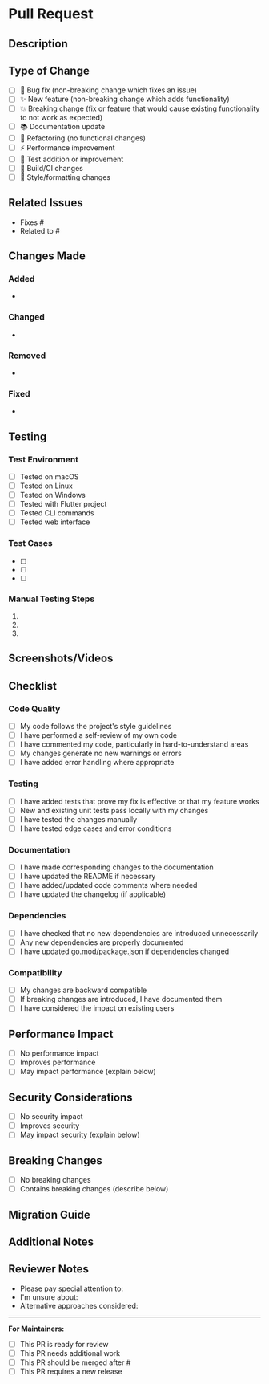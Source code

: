 # Pull Request

## Description

<!-- Provide a brief description of the changes in this PR -->

## Type of Change

<!-- Mark the relevant option with an "x" -->

- [ ] 🐛 Bug fix (non-breaking change which fixes an issue)
- [ ] ✨ New feature (non-breaking change which adds functionality)
- [ ] 💥 Breaking change (fix or feature that would cause existing functionality to not work as expected)
- [ ] 📚 Documentation update
- [ ] 🔧 Refactoring (no functional changes)
- [ ] ⚡ Performance improvement
- [ ] 🧪 Test addition or improvement
- [ ] 🔨 Build/CI changes
- [ ] 🎨 Style/formatting changes

## Related Issues

<!-- Link to related issues using keywords like "Fixes #123" or "Closes #456" -->

- Fixes #
- Related to #

## Changes Made

<!-- Describe the specific changes made in this PR -->

### Added
- 

### Changed
- 

### Removed
- 

### Fixed
- 

## Testing

<!-- Describe how you tested your changes -->

### Test Environment
- [ ] Tested on macOS
- [ ] Tested on Linux  
- [ ] Tested on Windows
- [ ] Tested with Flutter project
- [ ] Tested CLI commands
- [ ] Tested web interface

### Test Cases
<!-- List the test cases you've verified -->

- [ ] 
- [ ] 
- [ ] 

### Manual Testing Steps
<!-- Provide step-by-step instructions for manual testing -->

1. 
2. 
3. 

## Screenshots/Videos

<!-- If applicable, add screenshots or videos to help explain your changes -->

## Checklist

<!-- Mark completed items with an "x" -->

### Code Quality
- [ ] My code follows the project's style guidelines
- [ ] I have performed a self-review of my own code
- [ ] I have commented my code, particularly in hard-to-understand areas
- [ ] My changes generate no new warnings or errors
- [ ] I have added error handling where appropriate

### Testing
- [ ] I have added tests that prove my fix is effective or that my feature works
- [ ] New and existing unit tests pass locally with my changes
- [ ] I have tested the changes manually
- [ ] I have tested edge cases and error conditions

### Documentation
- [ ] I have made corresponding changes to the documentation
- [ ] I have updated the README if necessary
- [ ] I have added/updated code comments where needed
- [ ] I have updated the changelog (if applicable)

### Dependencies
- [ ] I have checked that no new dependencies are introduced unnecessarily
- [ ] Any new dependencies are properly documented
- [ ] I have updated go.mod/package.json if dependencies changed

### Compatibility
- [ ] My changes are backward compatible
- [ ] If breaking changes are introduced, I have documented them
- [ ] I have considered the impact on existing users

## Performance Impact

<!-- Describe any performance implications of your changes -->

- [ ] No performance impact
- [ ] Improves performance
- [ ] May impact performance (explain below)

<!-- If there's a performance impact, explain: -->

## Security Considerations

<!-- Describe any security implications of your changes -->

- [ ] No security impact
- [ ] Improves security
- [ ] May impact security (explain below)

<!-- If there's a security impact, explain: -->

## Breaking Changes

<!-- If this PR introduces breaking changes, describe them here -->

- [ ] No breaking changes
- [ ] Contains breaking changes (describe below)

<!-- If there are breaking changes, explain: -->

## Migration Guide

<!-- If breaking changes are introduced, provide a migration guide -->

## Additional Notes

<!-- Add any additional notes, concerns, or context for reviewers -->

## Reviewer Notes

<!-- Specific areas you'd like reviewers to focus on -->

- Please pay special attention to:
- I'm unsure about:
- Alternative approaches considered:

---

**For Maintainers:**
- [ ] This PR is ready for review
- [ ] This PR needs additional work
- [ ] This PR should be merged after #
- [ ] This PR requires a new release
